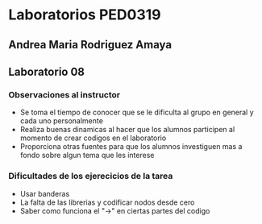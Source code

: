 # Laboratorios PED0319

## Andrea Maria Rodriguez Amaya
## Laboratorio 08

### Observaciones al instructor
* Se toma el tiempo de conocer que se le dificulta al grupo en general y cada uno personalmente
* Realiza buenas dinamicas al hacer que los alumnos participen al momento de crear codigos en el laboratorio
* Proporciona otras fuentes para que los alumnos investiguen mas a fondo sobre algun tema que les interese

### Dificultades de los ejerecicios de la tarea
* Usar banderas
* La falta de las librerias y codificar nodos desde cero
* Saber como funciona el "->" en ciertas partes del codigo
